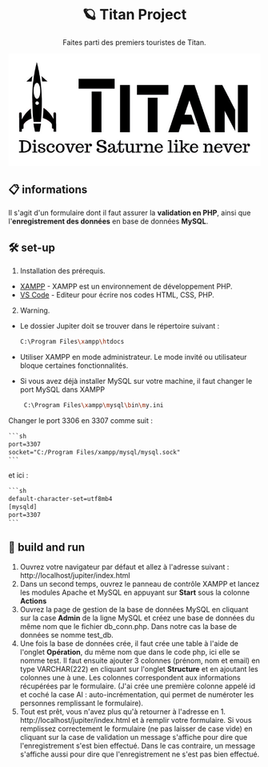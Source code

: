 <h1 align="center">
  🪐 Titan Project
</h1>
<p align="center">
  Faites parti des premiers touristes de Titan.
</p>

<p align="center">
  <img src ="/Jupiter/images/titan.jpg">
</p>

## 📋 informations

Il s'agit d'un formulaire dont il faut assurer la **validation en PHP**, ainsi que l'**enregistrement des données** en base de données **MySQL**.


## 🛠 set-up

1. Installation des prérequis.

- [XAMPP](https://www.apachefriends.org/index.html) - XAMPP est un environnement de développement PHP.
- [VS Code](https://code.visualstudio.com/) - Editeur pour écrire nos codes HTML, CSS, PHP.

2. Warning.

- Le dossier Jupiter doit se trouver dans le répertoire suivant :

  ```sh
  C:\Program Files\xampp\htdocs
  ```

- Utiliser XAMPP en mode administrateur. Le mode invité ou utilisateur bloque certaines fonctionnalités.

- Si vous avez déjà installer MySQL sur votre machine, il faut changer le port MySQL dans XAMPP

   ```sh
    C:\Program Files\xampp\mysql\bin\my.ini
   ```
Changer le port 3306 en 3307 comme suit :

    ```sh
    port=3307
    socket="C:/Program Files/xampp/mysql/mysql.sock"
    ```

et ici :

    ```sh
    default-character-set=utf8mb4
    [mysqld]
    port=3307
    ```



## 🚀 build and run

1. Ouvrez votre navigateur par défaut et allez à l'adresse suivant : http://localhost/jupiter/index.html
2. Dans un second temps, ouvrez le panneau de contrôle XAMPP et lancez les modules Apache et MySQL en appuyant sur **Start** sous la colonne **Actions**
3. Ouvrez la page de gestion de la base de données MySQL en cliquant sur la case **Admin** de la ligne MySQL et créez une base de données du même nom que le fichier db_conn.php. Dans notre cas la base de données se nomme test_db.
4. Une fois la base de données crée, il faut crée une table à l'aide de l'onglet **Opération**, du même nom que dans le code php, ici elle se nomme test. Il faut ensuite ajouter 3 colonnes (prénom, nom et email) en type VARCHAR(222) en cliquant sur l'onglet **Structure** et en ajoutant les colonnes une à une. Les colonnes correspondent aux informations récupérées par le formulaire. (J'ai crée une première colonne appelé id et coché la case AI : auto-incrémentation, qui permet de numéroter les personnes remplissant le formulaire).
5. Tout est prêt, vous n'avez plus qu'à retourner à l'adresse en 1. http://localhost/jupiter/index.html et à remplir votre formulaire. Si vous remplissez correctement le formulaire (ne pas laisser de case vide) en cliquant sur la case de validation un message s'affiche pour dire que l'enregistrement s'est bien effectué. Dans le cas contraire, un message s'affiche aussi pour dire que l'enregistrement ne s'est pas bien effectué.

